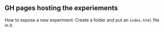 ## GH pages hosting the experiements

How to expose a new experiment: Create a folder and put an `index.html` file in it.
